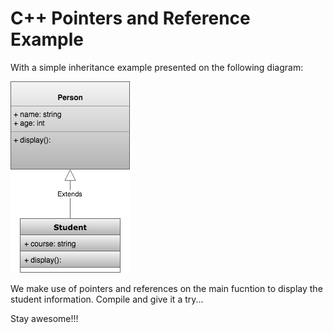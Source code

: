 # C++ Pointers and Reference Example

With a simple inheritance example presented on the following diagram:

![](https://github.com/jkalitas/Cpp_Ptr_Ref_example/blob/master/images/class.png)
 
We make use of pointers and references on the main fucntion to display the 
student information.
Compile and give it a try...

Stay awesome!!!
